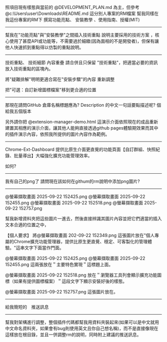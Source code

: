照項目現有樣態與當前的 @DEVELOPMENT_PLAN.md
為主，但參考@c:\Users\user\Downloads\README.md 這分別人專案的RM檔案
幫我同樣在我這份專案的RM下 撰寫功能亮點、 安裝教學 、使用指南、授權(MIT)

---

幫我在"功能亮點"與"安裝教學"之間插入技術重點
說明主要採用的技術方案 ，核心使用了甚麼API或功能等，不需要過於細緻(因為面相的不是開發者)，但保有讓他人快速抓到重點得以仿製的重點說明。

---

技術重點、 技術細節 內容重疊
請合併且只保留 "技術重點"，把適當必要的資訊放入技術重點的區塊內。


將"疑難排解"明明更適合寫在"安裝步驟"的內容 重新調整

把"可選：自訂新增圖標檔案"移到更合適的位置

---

那現在請問GitHub 倉庫名稱標題應為?
Description 的中文一句話要點描述呢?
個給我五個版本

另外請你把 @extension-manager-demo.html  這演示介面依照現在的成品重新建置其相應的演示介面，讓其他人能夠直接透過github pages體驗期效果而其中的插件演示內容，依照我所提供的圖片內容作為範例。

---

Chrome-Ext-Dashboard
提供比原生介面更直覺的功能頁面【自訂群組、快照紀錄、批量導出】大幅強化擴充功能管理效率。

如何?

---

我有自己的png了 請問現在該如何在githum的rm說明中添加png圖片?

---

@螢幕擷取畫面 2025-09-22 152425.png @螢幕擷取畫面 2025-09-22 152455.png @螢幕擷取畫面 2025-09-22 152518.png @螢幕擷取畫面 2025-09-22 152757.png

幫我新增資料夾把這些圖片一進去，然後直接辨識其圖片內容並把它們適當的插入文本合適的位置之中，



【個人要求】
將@螢幕擷取畫面 202-09-22 152349.png 這張圖片放在"個人專屬的Chrome擴充功能管理器，提供比原生更直覺、穩定、可客製化的管理體驗。"這串文字下面當作門面。



@螢幕擷取畫面 2025-09-22 152425.png @螢幕擷取畫面 2025-09-22 152455.png 這兩張放在＂主要特色實現＂這標題上面。


@螢幕擷取畫面 2025-09-22 152518.png 放在＂瀏覽器工具列會顯示擴充功能圖標（如果有提供圖標檔案）＂這段文字下顯示安裝好後的樣態。

@螢幕擷取畫面 2025-09-22 152757.png 這張圖片放在。

---

給我簡短的　推送訊息

---

幫我對架構進行調整，整個插件代碼都幫我用資料夾裝起來(如果可以是中文就用中文命名資料夾，如果會有bug則使用英文且你自己想名稱)，而不是直接像現在這樣放在根目錄，並且一併調整rm的說明，同時附上建議的推送訊息。
